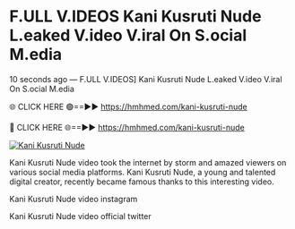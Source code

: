 # F.ULL V.IDEOS Kani Kusruti Nude L.eaked V.ideo V.iral On S.ocial M.edia

10 seconds ago — F.ULL V.IDEOS] Kani Kusruti Nude L.eaked V.ideo V.iral On S.ocial M.edia

🌐 CLICK HERE 🟢==►► https://hmhmed.com/kani-kusruti-nude

🔴 CLICK HERE 🌐==►► https://hmhmed.com/kani-kusruti-nude

[![Kani Kusruti Nude](https://i.imgur.com/dJHk4Zq.gif)](https://hmhmed.com/kani-kusruti-nude)

Kani Kusruti Nude video took the internet by storm and amazed viewers on various social media platforms. Kani Kusruti Nude, a young and talented digital creator, recently became famous thanks to this interesting video.

Kani Kusruti Nude video instagram

Kani Kusruti Nude video official twitter